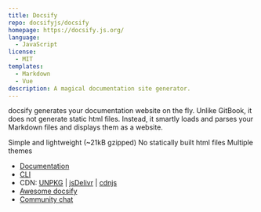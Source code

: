 ```yaml
---
title: Docsify
repo: docsifyjs/docsify
homepage: https://docsify.js.org/
language:
  - JavaScript
license:
  - MIT
templates:
  - Markdown
  - Vue
description: A magical documentation site generator.
---
```


docsify generates your documentation website on the fly. Unlike GitBook, it does not generate static html files. Instead, it smartly loads and parses your Markdown files and displays them as a website.

Simple and lightweight (~21kB gzipped)
No statically built html files
Multiple themes

- [Documentation](https://docsify.js.org)
- [CLI](https://github.com/docsifyjs/docsify-cli)
- CDN: [UNPKG](https://unpkg.com/docsify/) | [jsDelivr](https://cdn.jsdelivr.net/npm/docsify/) | [cdnjs](https://cdnjs.com/libraries/docsify)
- [Awesome docsify](https://github.com/docsifyjs/awesome-docsify)
- [Community chat](https://gitter.im/docsifyjs/Lobby)
